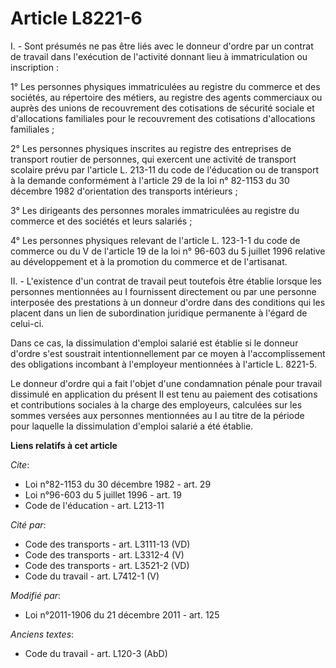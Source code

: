 # Article L8221-6

I. - Sont présumés ne pas être liés avec le donneur d'ordre par un contrat de travail dans l'exécution de l'activité donnant
lieu à immatriculation ou inscription :

1° Les personnes physiques immatriculées au registre du commerce et des sociétés, au répertoire des métiers, au registre des
agents commerciaux ou auprès des unions de recouvrement des cotisations de sécurité sociale et d'allocations familiales pour
le recouvrement des cotisations d'allocations familiales ;

2° Les personnes physiques inscrites au registre des entreprises de transport routier de personnes, qui exercent une activité
de transport scolaire prévu par l'article L. 213-11 du code de l'éducation ou de transport à la demande conformément à
l'article 29 de la loi n° 82-1153 du 30 décembre 1982 d'orientation des transports intérieurs ;

3° Les dirigeants des personnes morales immatriculées au registre du commerce et des sociétés et leurs salariés ;

4° Les personnes physiques relevant de l'article L. 123-1-1 du code de commerce ou du V de l'article 19 de la loi n° 96-603
du 5 juillet 1996 relative au développement et à la promotion du commerce et de l'artisanat.

II. - L'existence d'un contrat de travail peut toutefois être établie lorsque les personnes mentionnées au I fournissent
directement ou par une personne interposée des prestations à un donneur d'ordre dans des conditions qui les placent dans un
lien de subordination juridique permanente à l'égard de celui-ci.

Dans ce cas, la dissimulation d'emploi salarié est établie si le donneur d'ordre s'est soustrait intentionnellement par ce
moyen à l'accomplissement des obligations incombant à l'employeur mentionnées à l'article L. 8221-5.

Le donneur d'ordre qui a fait l'objet d'une condamnation pénale pour travail dissimulé en application du présent II est tenu
au paiement des cotisations et contributions sociales à la charge des employeurs, calculées sur les sommes versées aux
personnes mentionnées au I au titre de la période pour laquelle la dissimulation d'emploi salarié a été établie.

**Liens relatifs à cet article**

_Cite_:

  - Loi n°82-1153 du 30 décembre 1982 - art. 29
  - Loi n°96-603 du 5 juillet 1996 - art. 19
  - Code de l'éducation - art. L213-11

_Cité par_:

  - Code des transports - art. L3111-13 (VD)
  - Code des transports - art. L3312-4 (V)
  - Code des transports - art. L3521-2 (VD)
  - Code du travail - art. L7412-1 (V)

_Modifié par_:

  - Loi n°2011-1906 du 21 décembre 2011 - art. 125

_Anciens textes_:

  - Code du travail - art. L120-3 (AbD)
